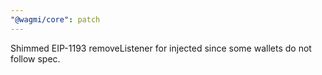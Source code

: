 ```yaml
---
"@wagmi/core": patch
---
```


Shimmed EIP-1193 removeListener for injected since some wallets do not follow spec.
